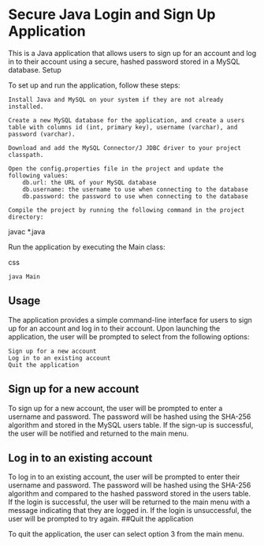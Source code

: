 # Secure Java Login and Sign Up Application

This is a Java application that allows users to sign up for an account and log in to their account using a secure, hashed password stored in a MySQL database.
Setup

To set up and run the application, follow these steps:

    Install Java and MySQL on your system if they are not already installed.

    Create a new MySQL database for the application, and create a users table with columns id (int, primary key), username (varchar), and password (varchar).

    Download and add the MySQL Connector/J JDBC driver to your project classpath.

    Open the config.properties file in the project and update the following values:
        db.url: the URL of your MySQL database
        db.username: the username to use when connecting to the database
        db.password: the password to use when connecting to the database

    Compile the project by running the following command in the project directory:

javac *.java

Run the application by executing the Main class:

css

    java Main

## Usage

The application provides a simple command-line interface for users to sign up for an account and log in to their account. Upon launching the application, the user will be prompted to select from the following options:

    Sign up for a new account
    Log in to an existing account
    Quit the application

## Sign up for a new account

To sign up for a new account, the user will be prompted to enter a username and password. The password will be hashed using the SHA-256 algorithm and stored in the MySQL users table. If the sign-up is successful, the user will be notified and returned to the main menu.
## Log in to an existing account

To log in to an existing account, the user will be prompted to enter their username and password. The password will be hashed using the SHA-256 algorithm and compared to the hashed password stored in the users table. If the login is successful, the user will be returned to the main menu with a message indicating that they are logged in. If the login is unsuccessful, the user will be prompted to try again.
##Quit the application

To quit the application, the user can select option 3 from the main menu.
